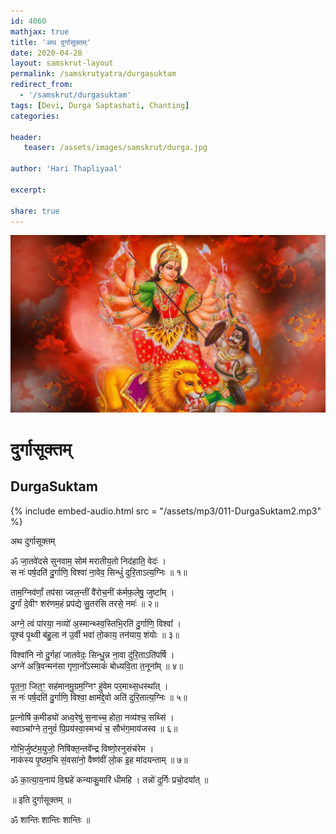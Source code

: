 ```yaml
---    
id: 4060    
mathjax: true    
title: 'अथ दुर्गासूक्तम्'    
date: 2020-04-28    
layout: samskrut-layout 
permalink: /samskrutyatra/durgasuktam
redirect_from: 
  - '/samskrut/durgasuktam'
tags: [Devi, Durga Saptashati, Chanting]    
categories:    
    
header:    
   teaser: /assets/images/samskrut/durga.jpg    
    
author: 'Hari Thapliyaal'    
    
excerpt:    
    
share: true    
---    
```

    
![](/assets/images/samskrut/durga.jpg)    
    
# दुर्गासूक्तम्    
## DurgaSuktam    
    
{% include embed-audio.html src = "/assets/mp3/011-DurgaSuktam2.mp3" %}     
    
अथ दुर्गासूक्तम्    
    
ॐ जा॒तवे॑दसे सुनवाम॒ सोम॑ मरातीय॒तो निद॑हाति॒ वेदः॑ ।    
स नः॑ पर्ष॒दति॑ दु॒र्गाणि॒ विश्वा॑ ना॒वेव॒ सिन्धुं॑ दुरि॒ताऽत्य॒ग्निः ॥ १॥    
    
ताम॒ग्निव॑र्णां॒ तप॑सा ज्वल॒न्तीं वै॑रोच॒नीं क॑र्मफ॒लेषु॒ जुष्टा᳚म् ।    
दु॒र्गां दे॒वीꣳ शर॑णम॒हं प्रप॑द्ये सु॒तर॑सि तरसे॒ नमः॑ ॥ २॥    
    
अग्ने॒ त्वं पा॑रया॒ नव्यो॑ अ॒स्मान्थ्स्व॒स्तिभि॒रति॑ दु॒र्गाणि॒ विश्वा᳚ ।    
पूश्च॑ पृ॒थ्वी ब॑हु॒ला न॑ उ॒र्वी भवा॑ तो॒काय॒ तन॑याय॒ शंयोः ॥ ३॥    
    
विश्वा॑नि नो दु॒र्गहा॑ जातवेदः॒ सिन्धु॒न्न ना॒वा दु॑रि॒ताऽति॑पर्षि ।    
अग्ने॑ अत्रि॒वन्मन॑सा गृणा॒नो᳚ऽस्माकं॑ बोध्यवि॒ता त॒नूना᳚म् ॥ ४॥    
    
पृ॒त॒ना॒  जित॒ꣳ॒ सह॑मानमु॒ग्रम॒ग्निꣳ  हु॑वेम पर॒माथ्स॒धस्था᳚त् ।    
स नः॑ पर्ष॒दति॑ दु॒र्गाणि॒ विश्वा॒ क्षाम॑द्दे॒वो अति॑ दुरि॒तात्य॒ग्निः ॥ ५॥    
    
प्र॒त्नोषि॑ क॒मीड्यो॑ अध्व॒रेषु॑ स॒नाच्च॒ होता॒ नव्य॑श्च॒ सथ्सि॑ ।    
स्वाञ्चा᳚ग्ने त॒नुवं॑ पि॒प्रय॑स्वा॒स्मभ्यं॑ च॒ सौभ॑ग॒माय॑जस्व ॥ ६॥    
    
गोभि॒र्जुष्ट॑म॒युजो॒ निषि॑क्त॒न्तवे᳚न्द्र विष्णो॒रनुसंच॑रेम ।    
नाक॑स्य पृ॒ष्ठम॒भि सं॒वसा॑नो॒ वैष्ण॑वीं लो॒क इ॒ह मा॑दयन्ताम् ॥ ७॥    
    
ॐ का॒त्या॒य॒नाय॑ वि॒द्महे॑ कन्याकु॒मारि॑ धीमहि । तन्नो॑ दुर्गिः प्रचो॒दया᳚त् ॥    
    
॥ इति दुर्गासूक्तम् ॥    
    
ॐ शान्तिः शान्तिः शान्तिः ॥    
    
